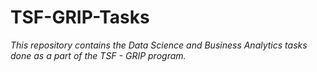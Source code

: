 # TSF-GRIP-Tasks

*_This repository contains the Data Science and Business Analytics tasks done as a part of the TSF - GRIP program._* 
